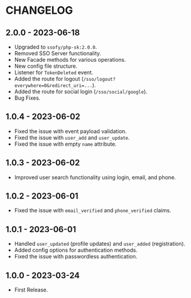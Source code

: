 # CHANGELOG

## 2.0.0 - 2023-06-18

* Upgraded to `ssofy/php-sk:2.0.0`.
* Removed SSO Server functionality.
* New Facade methods for various operations.
* New config file structure.
* Listener for `TokenDeleted` event.
* Added the route for logout (`/sso/logout?everywhere=0&redirect_uri=...`).
* Added the route for social login (`/sso/social/google`).
* Bug Fixes.

## 1.0.4 - 2023-06-02

* Fixed the issue with event payload validation.
* Fixed the issue with `user_add` and `user_update`.
* Fixed the issue with empty `name` attribute.

## 1.0.3 - 2023-06-02

* Improved user search functionality using login, email, and phone.

## 1.0.2 - 2023-06-01

* Fixed the issue with `email_verified` and `phone_verified` claims.

## 1.0.1 - 2023-06-01

* Handled `user_updated` (profile updates) and `user_added` (registration).
* Added config options for authentication methods.
* Fixed the issue with passwordless authentication.

## 1.0.0 - 2023-03-24

* First Release.
